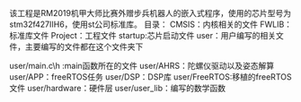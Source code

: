 该工程是RM2019机甲大师比赛外赠步兵机器人的嵌入式程序，使用的芯片型号为stm32f427IIH6，使用st公司标准库。
目录：
CMSIS：内核相关的文件
FWLIB：标准库文件
Project：工程文件
startup:芯片启动文件
user：用户编写的相关文件，主要编写的文件都在这个文件夹下

user/main.c\h :main函数所在的文件
user/AHRS：陀螺仪驱动以及姿态解算
user/APP：freeRTOS任务
user/DSP：DSP库
user/FreeRTOS:移植的freeRTOS文件
user/hardware：硬件层
user/user_lib：编写的数学函数